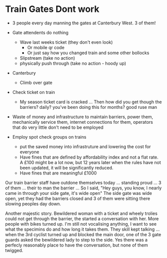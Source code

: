 Train Gates Dont work
=====================

* 3 people every day manning the gates at Canterbury West. 3 of them!

* Gate attendents do nothing
    * Wave last weeks ticket (they don't even look)
        * Or mobile qr code
        * Or just say how you changed train and some other bollocks
    * Slipstream (take no action)
    * physically push through (take no action - hoody up)
* Canterbury
    * Climb over gate
* Check ticket on train
    * My season ticket card is cracked ... Then how did you get though the barriers? daily? you've been doing this for months? good ruse man

* Waste of money and infrastructure to maintain barriers, power them, mechanically service them, internet connections for them, operators that do very little don't need to be employed

* Employ spot check groups on trains
    * put the saved money into infrastruture and lowering the cost for everyone
    * Have fines that are defined by affordability index and not a flat rate. A £100 might be a lot now, but 12 years later when the rules have not been updated, it will be significantly reduced.
    * Have fines that are meaningful £1000

Our train barrier staff have outdone themselves today ... standing proud ... 3 of them ... their to man the barrier ... 
So I said, "Hey guys, you know, I nearly came in through your side gate, it's wide open"
The side gate was wide open, yet they had the barriers closed and 3 of them were sitting there slowing peoples day down.

Another majestic story. Bewildered woman with a ticket and wheely trolies could not get through the barrier, the started a conversation with her. More people with bikes turned up. I'm still not vocalising anything, I want to see what the specimins do and how long it takes them. They skill kept talking ... when the 3rd cyclist turned up and blocked the main door, one of the 3 gate guards asked the bewildered lady to step to the side. Yes there was a perfecly reasonably place to have the conversation, but none of them twigged.

